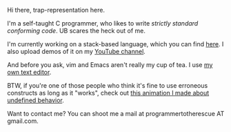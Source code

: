 Hi there, trap-representation here.

I'm a self-taught C programmer, who likes to write *strictly standard conforming code*. UB scares the heck out of me.

I'm currently working on a stack-based language, which you can find [here](https://github.com/trap-representation/Chlore). I also upload demos of it on my [YouTube channel](https://www.youtube.com/channel/UC0j25PUywdrQGOR2jWkuPHg).

And before you ask, vim and Emacs aren't really my cup of tea. I use [my own text editor](https://github.com/trap-representation/YET).

BTW, if you're one of those people who think it's fine to use erroneous constructs as long as it "works", check out [this animation I made about undefined behavior](https://youtu.be/-gVAP8YMlk0).

Want to contact me? You can shoot me a mail at programmertotherescue AT gmail.com.
